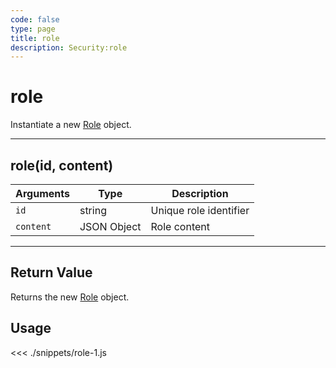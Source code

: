 ```yaml
---
code: false
type: page
title: role
description: Security:role
---
```


# role

Instantiate a new [Role](/sdk/js/5/core-classes/role) object.

---

## role(id, content)

| Arguments | Type        | Description            |
| --------- | ----------- | ---------------------- |
| `id`      | string      | Unique role identifier |
| `content` | JSON Object | Role content           |

---

## Return Value

Returns the new [Role](/sdk/js/5/core-classes/role) object.

## Usage

<<< ./snippets/role-1.js
